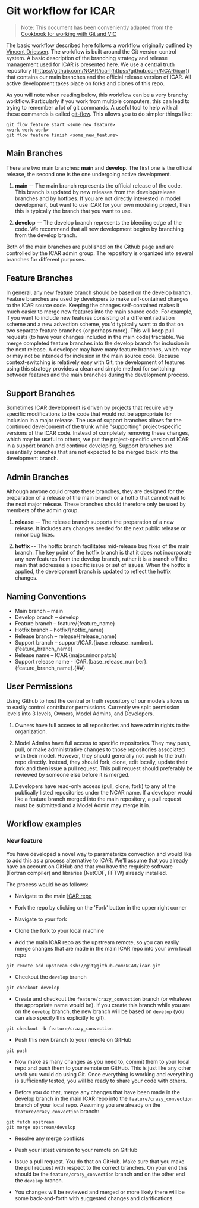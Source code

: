 # Git workflow for ICAR

> Note: This document has been conveniently adapted from the [Cookbook for working with Git and VIC](https://github.com/UW-Hydro/VIC/wiki/Git-Workflow)

The basic workflow described here follows a workflow originally outlined by [Vincent Driessen](http://nvie.com/posts/a-successful-git-branching-model/). The workflow is built around the Git version control system. A basic description of the branching strategy and release management used for ICAR is presented here. We use a central truth repository ([https://github.com/NCAR/icar](https://github.com/NCAR/icar)) that contains our main branches and the official release version of ICAR. All active development takes place on forks and clones of this repo.

As you will note when reading below, this workflow can be a very branchy workflow.  Particularly if you work from multiple computers, this can lead to trying to remember a lot of git commands.  A useful tool to help with all these commands is called [git-flow](https://github.com/petervanderdoes/gitflow-avh). This allows you to do simpler things like:

```shell
git flow feature start <some_new_feature>
<work work work>
git flow feature finish <some_new_feature>
```

## Main Branches

There are two main branches: **main** and **develop**. The first one is the official release, the second one is the one undergoing active development.

 1. **main** -- The main branch represents the official release of the code. This branch is updated by new releases from the develop/release branches and by hotfixes. If you are not directly interested in model development, but want to use ICAR for your own modeling project, then this is typically the branch that you want to use.

 2. **develop** -– The develop branch represents the bleeding edge of the code. We recommend that all new development begins by branching from the develop branch.

 Both of the main branches are published on the Github page and are controlled by the ICAR admin group. The repository is organized into several branches for different purposes.

## Feature Branches

In general, any new feature branch should be based on the develop branch. Feature branches are used by developers to make self-contained changes to the ICAR source code. Keeping the changes self-contained makes it much easier to merge new features into the main source code. For example, if you want to include new features consisting of a different radiation scheme and a new advection scheme, you'd typically want to do that on two separate feature branches (or perhaps more). This will keep pull requests (to have your changes included in the main code) tractable. We merge completed feature branches into the develop branch for inclusion in the next release. A developer may have many feature branches, which may or may not be intended for inclusion in the main source code. Because context-switching is relatively easy with Git, the development of features using this strategy provides a clean and simple method for switching between features and the main branches during the development process.

## Support Branches

Sometimes ICAR development is driven by projects that require very specific modifications to the code that would not be appropriate for inclusion in a major release. The use of support branches allows for the continued development of the trunk while "supporting" project-specific versions of the ICAR code. Instead of completely removing these changes, which may be useful to others, we put the project-specific version of ICAR in a support branch and continue developing. Support branches are essentially branches that are not expected to be merged back into the development branch.

## Admin Branches

Although anyone could create these branches, they are designed for the preparation of a release of the main branch or a hotfix that cannot wait to the next major release. These branches should therefore only be used by members of the admin group.

 1. **release** -– The release branch supports the preparation of a new release. It includes any changes needed for the next public release or minor bug fixes.

 2. **hotfix** -- The hotfix branch facilitates mid-release bug fixes of the main branch. The key point of the hotfix branch is that it does not incorporate any new features from the develop branch, rather it is a branch off the main that addresses a specific issue or set of issues. When the hotfix is applied, the development branch is updated to reflect the hotfix changes.

## Naming Conventions
 * Main branch – main
 * Develop branch – develop
 * Feature branch – feature/{feature_name}
 * Hotfix branch – hotfix/{hotfix_name}
 * Release branch – release/{release_name}
 * Support branch – support/ICAR.{base_release_number}.{feature_branch_name}
 * Release name – ICAR.{major.minor.patch}
 * Support release name - ICAR.{base_release_number}.{feature_branch_name}.{##}

## User Permissions
Using Github to host the central or truth repository of our models allows us to easily control contributor permissions. Currently we split permission levels into 3 levels, Owners, Model Admins, and Developers.

 1. Owners have full access to all repositories and have admin rights to the organization.

 2. Model Admins have full access to specific repositories. They may push, pull, or make administrative changes to those repositories associated with their model. However, they should generally not push to the truth repo directly. Instead, they should fork, clone, edit locally, update their fork and then issue a pull request. This pull request should preferably be reviewed by someone else before it is merged.

 3. Developers have read-only access (pull, clone, fork) to any of the publically listed repositories under the NCAR name. If a developer would like a feature branch merged into the main repository, a pull request must be submitted and a Model Admin may merge it in.

## Workflow examples

### New feature

You have developed a novel way to parameterize convection and would like to add this as a process alternative to ICAR. We'll assume that you already have an account on GitHub and that you have the requisite software (Fortran compiler) and libraries (NetCDF, FFTW) already installed.

The process would be as follows:

 * Navigate to the main [ICAR repo](https://github.com/NCAR/icar)

 * Fork the repo by clicking on the 'Fork' button in the upper right corner

 * Navigate to your fork

 * Clone the fork to your local machine

 * Add the main ICAR repo as the upstream remote, so you can easily merge changes that are made in the main ICAR repo into your own local repo


```shell
git remote add upstream ssh://git@github.com:NCAR/icar.git
```

 * Checkout the `develop` branch
```shell
git checkout develop
```

 * Create and checkout the `feature/crazy_convection` branch (or whatever the appropriate name would be). If you create this branch while you are on the `develop` branch, the new branch will be based on `develop` (you can also specify this explicitly to git).
```shell
git checkout -b feature/crazy_convection
```
 * Push this new branch to your remote on GitHub
```shell
git push
```

 * Now make as many changes as you need to, commit them to your local repo and push them to your remote on GitHub. This is just like any other work you would do using Git. Once everything is working and everything is sufficiently tested, you will be ready to share your code with others.


 * Before you do that, merge any changes that have been made in the develop branch in the main ICAR repo into the `feature/crazy_convection` branch of your local repo. Assuming you are already on the `feature/crazy_convection` branch:

```shell
git fetch upstream
git merge upstream/develop
```

 * Resolve any merge conflicts

 * Push your latest version to your remote on GitHub

 * Issue a pull request. You do that on GitHub. Make sure that you make the pull request with respect to the correct branches. On your end this should be the `feature/crazy_convection` branch and on the other end the `develop` branch.

 * You changes will be reviewed and merged or more likely there will be some back-and-forth with suggested changes and clarifications.
